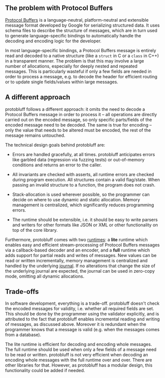 ## The problem with Protocol Buffers

[Protocol Buffers][] is a language-neutral, platform-neutral and extensible
message format developed by Google for serializing structured data. It uses
schema files to describe the structure of messages, which are in turn used to
generate language-specific bindings to automatically handle the decoding and
encoding logic for the developer.

In most language-specific bindings, a Protocol Buffers message is entirely read
and decoded to a native structure (like a `struct` in C or a `class` in C++)
in a transparent manner. The problem is that this may involve a large number
of allocations, especially for deeply nested and repeated messages. This is
particularly wasteful if only a few fields are needed in order to process a
message, e.g. to decode the header for efficient routing or to update single
fields/values within large messages.

## A different approach

protobluff follows a different approach: it omits the need to decode a
Protocol Buffers message in order to process it – all operations are directly
carried out on the encoded message, so only specific parts/fields of the
encoded message need to be decoded. The same is true for encoding – only the
value that needs to be altered must be encoded, the rest of the message
remains untouched.

The technical design goals behind protobluff are:

* Errors are handled gracefully, at all times. protobluff anticipates
  errors like garbled data (regression via fuzzing tests) or out-of-memory
  conditions and returns an error to the caller.

* All invariants are checked with asserts, all runtime errors are checked
  during program execution. All structures contain a valid flag/state. When
  passing an invalid structure to a function, the program does not crash.

* Stack-allocation is used wherever possible, so the programmer can decide on
  where to use dynamic and static allocation. Memory management is centralized,
  which significantly reduces programming errors.

* The runtime should be extensible, i.e. it should be easy to write parsers
  and writers for other formats like JSON or XML or other functionality on top
  of the core library.

Furthermore, protobluff comes with two [runtimes](/guide/runtimes/): a **lite**
runtime which enables easy and efficient stream-processing of Protocol Buffers
messages via a callback-based decoder and an encoder, and a **full** runtime
which adds support for partial reads and writes of messages. New values can be
read or written incrementally, memory management is centralized and handled by
the underlying [journal](/guide/buffers-and-journals/). If no alterations that
change the size of the underlying journal are expected, the journal can be used
in zero-copy mode, omitting all dynamic allocations.

## Trade-offs

In software development, everything is a trade-off. protobluff doesn't check
the encoded messages for validity, i.e. whether all required fields are set.
This should be done by the programmer using the validator explicitly, and is
attributed to the fact that protobluff enables incremental reading and writing
of messages, as discussed above. Moreover it is redundant when the programmer
knows that a message is valid (e.g. when the messages comes from a database).

The lite runtime is efficient for decoding and encoding whole messages. The
full runtime should be used when only a few fields of a message need to be
read or written. protobluff is not very efficient when decoding an encoding
whole messages with the full runtime over and over. There are other libraries
for that. However, as protobluff has a modular design, this functionality
could be added if needed.

[Protocol Buffers]: https://developers.google.com/protocol-buffers